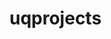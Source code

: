 # uqprojects
<script type="text/javascript">
  if(window.location.href="https://uqeassessment.github.io/uqprojects/"){
  window.location.href="https://uqeassessment.github.io/uqprojects/uqicommstemplates.html"
  }
  </script>
